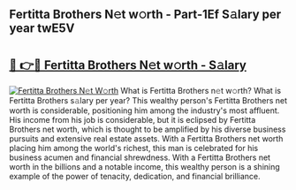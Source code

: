 ## Fertitta Brothers N𝚎t w𝚘rth - Part-1Ef S𝚊lary per year twE5V

# <h2><a href="http://gc0ol3.nevu.top/?p=Fertitta+Brothers">🔗 👉🔴 Fertitta Brothers N𝚎t w𝚘rth - S𝚊lary</a></h2>

[![Fertitta Brothers N𝚎t W𝚘rth](https://i.imgur.com/Oavwk0R.jpeg)](http://gc0ol3.nevu.top/?p=Fertitta+Brothers)
What is Fertitta Brothers n𝚎t w𝚘rth? What is Fertitta Brothers s𝚊lary per year?
This wealthy person's Fertitta Brothers net worth is considerable, positioning him among the industry's most affluent. His income from his job is considerable, but it is eclipsed by Fertitta Brothers net worth, which is thought to be amplified by his diverse business pursuits and extensive real estate assets. With a Fertitta Brothers net worth placing him among the world's richest, this man is celebrated for his business acumen and financial shrewdness. With a Fertitta Brothers net worth in the billions and a notable income, this wealthy person is a shining example of the power of tenacity, dedication, and financial brilliance.
